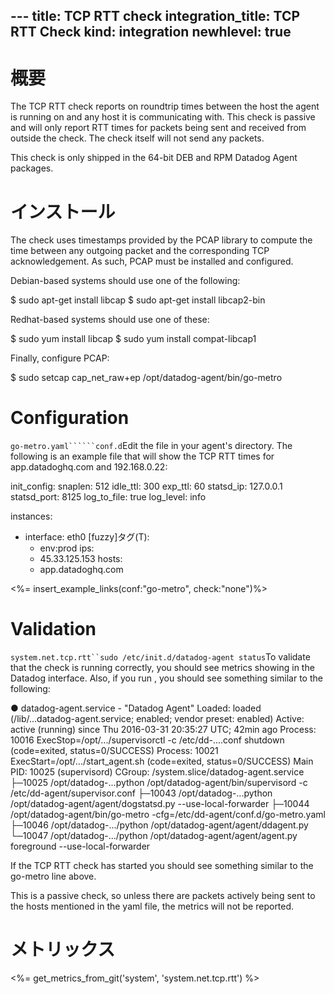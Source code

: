 --- title: TCP RTT check integration_title: TCP RTT Check kind: integration
newhlevel: true
---
# 概要

The TCP RTT check reports on roundtrip times between the host the agent is running on and any host it is communicating with. This check is passive and will only report RTT times for packets being sent and received from outside the check. The check itself will not send any packets.

This check is only shipped in the 64-bit DEB and RPM Datadog Agent packages.

# インストール

The check uses timestamps provided by the PCAP library to compute the time between any outgoing packet and the corresponding TCP acknowledgement. As such, PCAP must be installed and configured.

Debian-based systems should use one of the following:

$ sudo apt-get install libcap
$ sudo apt-get install libcap2-bin

Redhat-based systems should use one of these:

$ sudo yum install libcap
$ sudo yum install compat-libcap1

Finally, configure PCAP:

$ sudo setcap cap_net_raw+ep /opt/datadog-agent/bin/go-metro

# Configuration

```go-metro.yaml``````conf.d```Edit the  file in your agent's  directory. The following is an example file that will show the TCP RTT times for app.datadoghq.com and 192.168.0.22:

init_config:
  snaplen: 512
  idle_ttl: 300
  exp_ttl: 60
  statsd_ip: 127.0.0.1
  statsd_port: 8125
  log_to_file: true
  log_level: info

instances:
  - interface: eth0
    [fuzzy]タグ(T):
      - env:prod
    ips:
      - 45.33.125.153
    hosts:
      - app.datadoghq.com


<%= insert_example_links(conf:"go-metro", check:"none")%>

# Validation

`system.net.tcp.rtt``sudo /etc/init.d/datadog-agent status`To validate that the check is running correctly, you should see  metrics showing in the Datadog interface. Also, if you run , you should see something similar to the following:

● datadog-agent.service - "Datadog Agent"
   Loaded: loaded (/lib/...datadog-agent.service; enabled; vendor preset: enabled)
   Active: active (running) since Thu 2016-03-31 20:35:27 UTC; 42min ago
  Process: 10016 ExecStop=/opt/.../supervisorctl -c /etc/dd-....conf shutdown (code=exited, status=0/SUCCESS)
  Process: 10021 ExecStart=/opt/.../start_agent.sh (code=exited, status=0/SUCCESS)
 Main PID: 10025 (supervisord)
   CGroup: /system.slice/datadog-agent.service
           ├─10025 /opt/datadog-...python /opt/datadog-agent/bin/supervisord -c /etc/dd-agent/supervisor.conf
           ├─10043 /opt/datadog-...python /opt/datadog-agent/agent/dogstatsd.py --use-local-forwarder
           ├─10044 /opt/datadog-agent/bin/go-metro -cfg=/etc/dd-agent/conf.d/go-metro.yaml
           ├─10046 /opt/datadog-.../python /opt/datadog-agent/agent/ddagent.py
           └─10047 /opt/datadog-.../python /opt/datadog-agent/agent/agent.py foreground --use-local-forwarder

If the TCP RTT check has started you should see something similar to the go-metro line above.

This is a passive check, so unless there are packets actively being sent to the hosts mentioned in the yaml file, the metrics will not be reported.

# メトリックス

<%= get_metrics_from_git('system', 'system.net.tcp.rtt') %>

